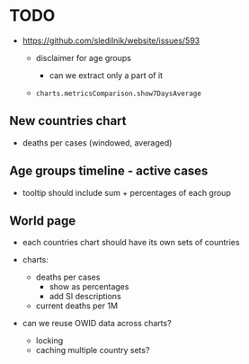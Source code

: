 # TODO

- https://github.com/sledilnik/website/issues/593
    - disclaimer for age groups
        - can we extract only a part of it
        
    - `charts.metricsComparison.show7DaysAverage`
    

## New countries chart
- deaths per cases (windowed, averaged)

## Age groups timeline - active cases
- tooltip should include sum + percentages of each group

## World page
- each countries chart should have its own sets of countries
- charts:
    - deaths per cases
        - show as percentages
        - add SI descriptions
    - current deaths per 1M

- can we reuse OWID data across charts?
    - locking
    - caching multiple country sets?
